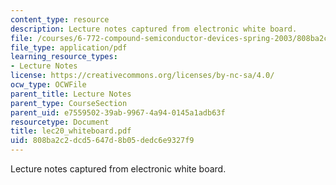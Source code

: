 ```yaml
---
content_type: resource
description: Lecture notes captured from electronic white board.
file: /courses/6-772-compound-semiconductor-devices-spring-2003/808ba2c2dcd5647d8b05dedc6e9327f9_lec20_whiteboard.pdf
file_type: application/pdf
learning_resource_types:
- Lecture Notes
license: https://creativecommons.org/licenses/by-nc-sa/4.0/
ocw_type: OCWFile
parent_title: Lecture Notes
parent_type: CourseSection
parent_uid: e7559502-39ab-9967-4a94-0145a1adb63f
resourcetype: Document
title: lec20_whiteboard.pdf
uid: 808ba2c2-dcd5-647d-8b05-dedc6e9327f9
---
```

Lecture notes captured from electronic white board.